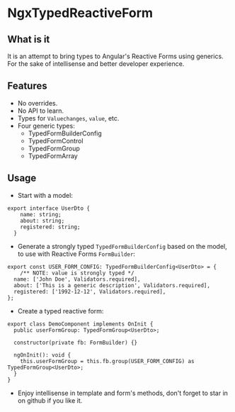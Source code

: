 # NgxTypedReactiveForm

## What is it

It is an attempt to bring types to Angular's Reactive Forms using generics. For the sake of intellisense and better developer experience.

## Features

- No overrides.
- No API to learn.
- Types for `Valuechanges`, `value`, etc.
- Four generic types:
    - TypedFormBuilderConfig
    - TypedFormControl
    - TypedFormGroup
    - TypedFormArray


## Usage
- Start with a model:

```
export interface UserDto {
    name: string;
    about: string;
    registered: string;
  }
```


- Generate a strongly typed `TypedFormBuilderConfig` based on the model, to use with Reactive Forms `FormBuilder`:
```
export const USER_FORM_CONFIG: TypedFormBuilderConfig<UserDto> = {
    /** NOTE: value is strongly typed */
  name: ['John Doe', Validators.required],
  about: ['This is a generic description', Validators.required],
  registered: ['1992-12-12', Validators.required],
};
```

- Create a typed reactive form:
```
export class DemoComponent implements OnInit {
  public userFormGroup: TypedFormGroup<UserDto>;

  constructor(private fb: FormBuilder) {}

  ngOnInit(): void {
    this.userFormGroup = this.fb.group(USER_FORM_CONFIG) as TypedFormGroup<UserDto>;
  }
}
```

- Enjoy intellisense in template and form's methods, don't forget to star in on github if you like it.